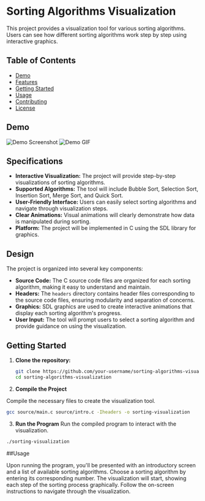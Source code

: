 # Sorting Algorithms Visualization

This project provides a visualization tool for various sorting algorithms. Users can see how different sorting algorithms work step by step using interactive graphics.

## Table of Contents

- [Demo](#demo)
- [Features](#features)
- [Getting Started](#getting-started)
- [Usage](#usage)
- [Contributing](#contributing)
- [License](#license)

## Demo

![Demo Screenshot](https://github.com/itsdhruvarora/chromasort/blob/main/images/Screenshot_2023-08-28-13-16-50_1920x1080.png)
![Demo GIF](https://github.com/itsdhruvarora/chromasort/blob/main/images/ezgif-2-59c8117805.gif)

## Specifications

- **Interactive Visualization:** The project will provide step-by-step visualizations of sorting algorithms.
- **Supported Algorithms:** The tool will include Bubble Sort, Selection Sort, Insertion Sort, Merge Sort, and Quick Sort.
- **User-Friendly Interface:** Users can easily select sorting algorithms and navigate through visualization steps.
- **Clear Animations:** Visual animations will clearly demonstrate how data is manipulated during sorting.
- **Platform:** The project will be implemented in C using the SDL library for graphics.


## Design

The project is organized into several key components:

- **Source Code:** The C source code files are organized for each sorting algorithm, making it easy to understand and maintain.
- **Headers:** The `headers` directory contains header files corresponding to the source code files, ensuring modularity and separation of concerns.
- **Graphics:** SDL graphics are used to create interactive animations that display each sorting algorithm's progress.
- **User Input:** The tool will prompt users to select a sorting algorithm and provide guidance on using the visualization.



## Getting Started

1. **Clone the repository:**

   ```bash
   git clone https://github.com/your-username/sorting-algorithms-visualization.git
   cd sorting-algorithms-visualization
   ```

2. **Compile the Project**

  Compile the necessary files to create the visualization tool.

  ```bash
  gcc source/main.c source/intro.c -Iheaders -o sorting-visualization
  ```

3. **Run the Program**
  Run the compiled program to interact with the visualization.
  ```bash
  ./sorting-visualization
  ```

##Usage

  Upon running the program, you'll be presented with an introductory screen and a list of available sorting algorithms.
  Choose a sorting algorithm by entering its corresponding number.
  The visualization will start, showing each step of the sorting process graphically.
  Follow the on-screen instructions to navigate through the visualization.